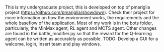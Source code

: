 This is my undergraduate project, this is developed on top of pmariglia project (https://github.com/pmariglia/showdown). Check their project for more information on how the environment works, the requirements and the whole baseflow of the application.
Most of my work is in the bots folder, particularly, the MinMax agent, RL agent and MCTS agent. Other changes are found in the battle_modifier.py so that the reward for the Q-learning agent can be written as accurately as possible.
TODO: Develop a GUI for a welcome, login, insert team and play windows.
